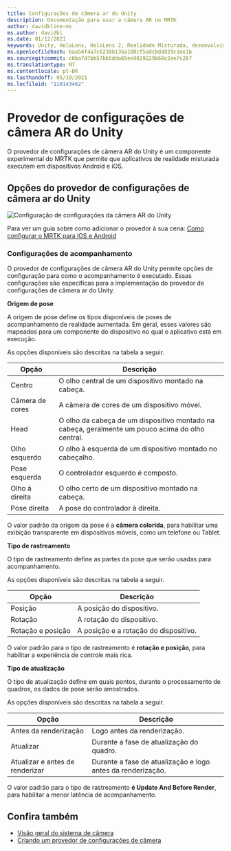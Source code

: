 ```yaml
---
title: Configurações de câmera ar do Unity
description: Documentação para usar a câmera AR no MRTK
author: davidkline-ms
ms.author: davidkl
ms.date: 01/12/2021
keywords: Unity, HoloLens, HoloLens 2, Realidade Misturada, desenvolvimento, MRTK, Câmera AR,
ms.openlocfilehash: baa54f4a7c6238b136a108cf5adcbddd29c3ee1b
ms.sourcegitcommit: c0ba7d7bb57bb5dda65ee9019229b68c2ee7c267
ms.translationtype: MT
ms.contentlocale: pt-BR
ms.lasthandoff: 05/19/2021
ms.locfileid: "110143462"
---
```

# <a name="unity-ar-camera-settings-provider"></a>Provedor de configurações de câmera AR do Unity

O provedor de configurações de câmera AR do Unity é um componente experimental do MRTK que permite que aplicativos de realidade misturada executem em dispositivos Android e iOS.

## <a name="unity-ar-camera-settings-provider-options"></a>Opções do provedor de configurações de câmera ar do Unity

![Configuração de configurações da câmera AR do Unity](../images/camera-system/UnityArSettingsConfiguration.png)

Para ver um guia sobre como adicionar o provedor à sua cena: [Como configurar o MRTK para iOS e Android](../../supported-devices/using-ar-foundation.md)

### <a name="tracking-settings"></a>Configurações de acompanhamento

O provedor de configurações de câmera AR do Unity permite opções de configuração para como o acompanhamento é executado. Essas configurações são específicas para a implementação do provedor de configurações de câmera ar do Unity.

**Origem de pose**

A origem de pose define os tipos disponíveis de poses de acompanhamento de realidade aumentada. Em geral, esses valores são mapeados para um componente do dispositivo no qual o aplicativo está em execução.

As opções disponíveis são descritas na tabela a seguir.

| Opção | Descrição |
| --- | --- |
| Centro | O olho central de um dispositivo montado na cabeça. |
| Câmera de cores | A câmera de cores de um dispositivo móvel. |
| Head | O olho da cabeça de um dispositivo montado na cabeça, geralmente um pouco acima do olho central. |
| Olho esquerdo | O olho à esquerda de um dispositivo montado no cabeçalho. |
| Pose esquerda | O controlador esquerdo é composto. |
| Olho à direita | O olho certo de um dispositivo montado na cabeça. |
| Pose direita | A pose do controlador à direita. |

O valor padrão da origem da pose é a **câmera colorida**, para habilitar uma exibição transparente em dispositivos móveis, como um telefone ou Tablet.

**Tipo de rastreamento**

O tipo de rastreamento define as partes da pose que serão usadas para acompanhamento.

As opções disponíveis são descritas na tabela a seguir.

| Opção | Descrição |
| --- | --- |
| Posição | A posição do dispositivo. |
| Rotação | A rotação do dispositivo. |
| Rotação e posição | A posição e a rotação do dispositivo. |

O valor padrão para o tipo de rastreamento é **rotação e posição**, para habilitar a experiência de controle mais rica.

**Tipo de atualização**

O tipo de atualização define em quais pontos, durante o processamento de quadros, os dados de pose serão amostrados.

As opções disponíveis são descritas na tabela a seguir.

| Opção | Descrição |
| --- | --- |
| Antes da renderização | Logo antes da renderização. |
| Atualizar | Durante a fase de atualização do quadro. |
| Atualizar e antes de renderizar | Durante a fase de atualização e logo antes da renderização. |

O valor padrão para o tipo de rastreamento **é Update And Before Render**, para habilitar a menor latência de acompanhamento.

## <a name="see-also"></a>Confira também

- [Visão geral do sistema de câmera](camera-system-overview.md)
- [Criando um provedor de configurações de câmera](create-settings-provider.md)
